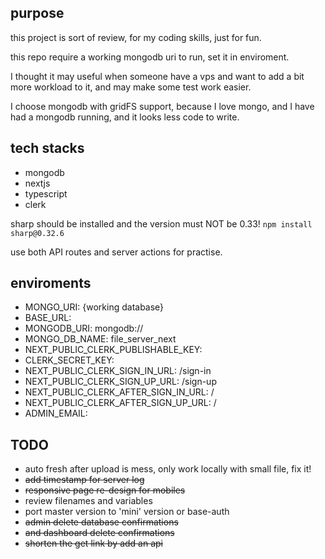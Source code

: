 ## purpose

this project is sort of review, for my coding skills, just for fun.

this repo require a working mongodb uri to run, set it in enviroment.

I thought it may useful when someone have a vps and want to add a bit more
workload to it, and may make some test work easier.

I choose mongodb with gridFS support, because I love mongo, and I have had a mongodb running, and it looks less code to write.

## tech stacks

 - mongodb
 - nextjs
 - typescript
 - clerk

sharp should be installed and the version must NOT be 0.33!
 `npm install sharp@0.32.6`

use both API routes and server actions for practise.

## enviroments

 - MONGO_URI: {working database}
 - BASE_URL: 
 - MONGODB_URI: mongodb://
 - MONGO_DB_NAME: file_server_next
 - NEXT_PUBLIC_CLERK_PUBLISHABLE_KEY: 
 - CLERK_SECRET_KEY: 
 - NEXT_PUBLIC_CLERK_SIGN_IN_URL: /sign-in
 - NEXT_PUBLIC_CLERK_SIGN_UP_URL: /sign-up
 - NEXT_PUBLIC_CLERK_AFTER_SIGN_IN_URL: /
 - NEXT_PUBLIC_CLERK_AFTER_SIGN_UP_URL: /
 - ADMIN_EMAIL: 


## TODO

 - auto fresh after upload is mess, only work locally with small file, fix it!
 - ~~add timestamp for server log~~
 - ~~responsive page re-design for mobiles~~
 - review filenames and variables
 - port master version to 'mini' version or base-auth
 - ~~admin delete database confirmations~~
 - ~~and dashboard delete confirmations~~
 - ~~shorten the get link by add an api~~